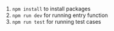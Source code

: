 1. `npm install`  to install packages
2. `npm run dev` for running entry function
3. `npm run test` for running test cases